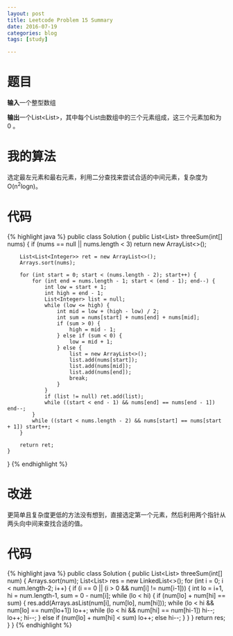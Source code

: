 ```yaml
---
layout: post
title: Leetcode Problem 15 Summary
date: 2016-07-19
categories: blog
tags: [study]

---
```


# 题目

**输入**一个整型数组

**输出**一个List<List<Integer>>，其中每个List由数组中的三个元素组成，这三个元素加和为 0 。

# 我的算法

选定最左元素和最右元素，利用二分查找来尝试合适的中间元素，复杂度为O(n<sup>2</sup>logn)。

# 代码

{% highlight java %}
public class Solution {
    public List<List<Integer>> threeSum(int[] nums) {
        if (nums == null || nums.length < 3) return new ArrayList<>();
        
        List<List<Integer>> ret = new ArrayList<>();
        Arrays.sort(nums);

        for (int start = 0; start < (nums.length - 2); start++) {
            for (int end = nums.length - 1; start < (end - 1); end--) {
                int low = start + 1;
                int high = end - 1;
                List<Integer> list = null;
                while (low <= high) {
                    int mid = low + (high - low) / 2;
                    int sum = nums[start] + nums[end] + nums[mid];
                    if (sum > 0) {
                        high = mid - 1;
                    } else if (sum < 0) {
                        low = mid + 1;
                    } else {
                        list = new ArrayList<>();
                        list.add(nums[start]);
                        list.add(nums[mid]);
                        list.add(nums[end]);
                        break;
                    }
                }
                if (list != null) ret.add(list);
                while ((start < end - 1) && nums[end] == nums[end - 1]) end--;
            }
            while ((start < nums.length - 2) && nums[start] == nums[start + 1]) start++;
        }
        
        return ret;
    }
}
{% endhighlight %}

# 改进

更简单且复杂度更低的方法没有想到，直接选定第一个元素，然后利用两个指针从两头向中间来查找合适的值。

# 代码

{% highlight java %}
public class Solution {
    public List<List<Integer>> threeSum(int[] num) {
        Arrays.sort(num);
        List<List<Integer>> res = new LinkedList<>(); 
        for (int i = 0; i < num.length-2; i++) {
            if (i == 0 || (i > 0 && num[i] != num[i-1])) {
                int lo = i+1, hi = num.length-1, sum = 0 - num[i];
                while (lo < hi) {
                    if (num[lo] + num[hi] == sum) {
                        res.add(Arrays.asList(num[i], num[lo], num[hi]));
                        while (lo < hi && num[lo] == num[lo+1]) lo++;
                        while (lo < hi && num[hi] == num[hi-1]) hi--;
                        lo++; hi--;
                    } else if (num[lo] + num[hi] < sum) lo++;
                    else hi--;
               }
            }
        }
        return res;
    }
}
{% endhighlight %}